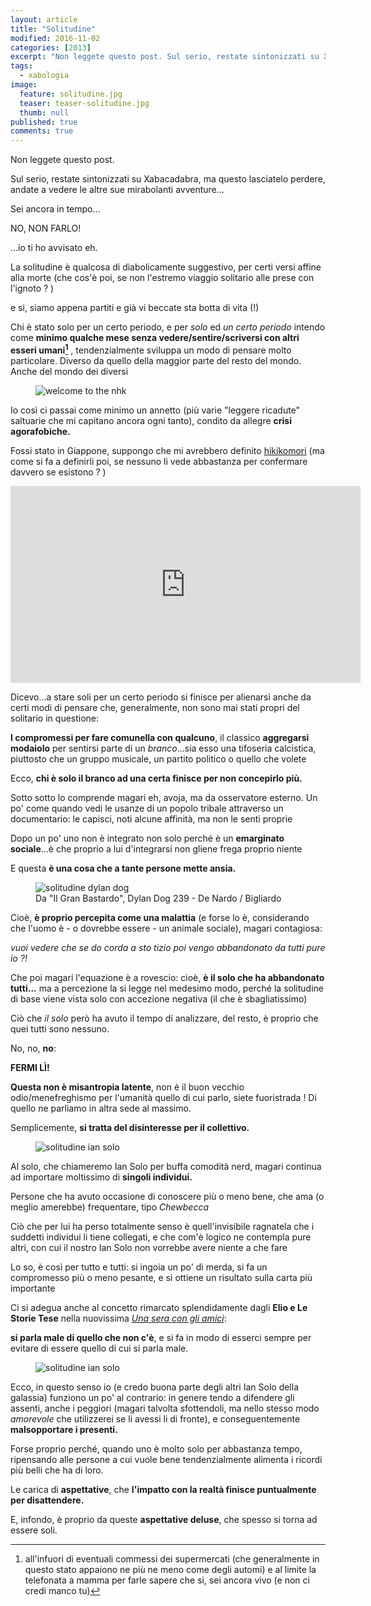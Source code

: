 ```yaml
---
layout: article
title: "Solitudine"
modified: 2016-11-02
categories: [2013]
excerpt: "Non leggete questo post. Sul serio, restate sintonizzati su Xabacadabra, ma questo lasciatelo perdere, andate a vedere le altre sue mirabolanti avventure..."
tags:
  - xabologia
image: 
  feature: solitudine.jpg
  teaser: teaser-solitudine.jpg
  thumb: null
published: true
comments: true
---
```


Non leggete questo post.

Sul serio, restate sintonizzati su Xabacadabra, ma questo lasciatelo perdere, andate a vedere le altre sue mirabolanti avventure...

Sei ancora in tempo...

NO, NON FARLO!

...io ti ho avvisato eh. 

La solitudine è qualcosa di diabolicamente suggestivo, per certi versi affine alla morte (che cos'è poi, se non l'estremo viaggio solitario alle prese con l'ignoto ? )

e si, siamo appena partiti e già vi beccate sta botta di vita (!)

Chi è stato solo per un certo periodo, e per _solo_ ed _un certo periodo_ intendo come **minimo qualche mese senza vedere/sentire/scriversi con altri esseri umani[^umani]** , tendenzialmente sviluppa un modo di pensare molto particolare. Diverso da quello della maggior parte del resto del mondo. Anche del mondo dei diversi

[^umani]: all'infuori di eventuali commessi dei supermercati (che generalmente in questo stato appaiono ne più ne meno come degli automi) e al limite la telefonata a mamma per farle sapere che si, sei ancora vivo (e non ci credi manco tu)

<figure>
<img src='http://4.bp.blogspot.com/-XMnNajTXSH0/UJs-nvMnxKI/AAAAAAAAAJg/FKPnPI-jp-s/s1600/Sato.jpg' alt='welcome to the nhk'>
</figure>

Io così ci passai come minimo un annetto (più varie "leggere ricadute" saltuarie che mi capitano ancora ogni tanto), condito da allegre **crisi agorafobiche.**

Fossi stato in Giappone, suppongo che mi avrebbero definito [hikikomori](http://it.wikipedia.org/wiki/Hikikomori) (ma come si fa a definirli poi, se nessuno li vede abbastanza per confermare davvero se esistono ? )

<iframe width="560" height="315" src="https://www.youtube.com/embed/1Cw1ng75KP0" frameborder="0" allowfullscreen></iframe>

Dicevo...a stare soli per un certo periodo si finisce per alienarsi anche da certi modi di pensare che, generalmente, non sono mai stati propri del solitario in questione:

**I compromessi per fare comunella con qualcuno**, il classico **aggregarsi modaiolo** per sentirsi parte di un _branco_...sia esso una tifoseria calcistica, piuttosto che un gruppo musicale, un partito politico o quello che volete

Ecco, **chi è solo il branco ad una certa finisce per non concepirlo più.**

Sotto sotto lo comprende magari eh, avoja, ma da osservatore esterno.
Un po' come quando vedi le usanze di un popolo tribale attraverso un documentario: le capisci, noti alcune affinità, ma non le senti proprie

Dopo un po' uno non è integrato non solo perché è un **emarginato sociale**...è che proprio a lui d'integrarsi non gliene frega proprio niente

E questa **è una cosa che a tante persone mette ansia.**

<figure>
<img src='http://1.bp.blogspot.com/-z_AmID851QQ/UahVD0DVheI/AAAAAAAAEAU/pbEXZmKYw20/s1600/dydilgranbastardo.png' alt='solitudine dylan dog'>
<figcaption>Da "Il Gran Bastardo", Dylan Dog 239 - De Nardo / Bigliardo</figcaption>
</figure>

Cioè, **è proprio percepita come una malattia** (e forse lo è, considerando che l'uomo è - o dovrebbe essere - un animale sociale), magari contagiosa:

_vuoi vedere che se do corda a sto tizio poi vengo abbandonato da tutti pure io ?!_

Che poi magari l'equazione è a rovescio: cioè, **è il solo che ha abbandonato tutti...** ma a percezione la si legge nel medesimo modo, perché la solitudine di base viene vista solo con accezione negativa (il che è sbagliatissimo)

Ciò che _il solo_ però ha avuto il tempo di analizzare, del resto, è proprio che quei tutti sono nessuno.

No, no, **no**:

**FERMI LÌ!**

**Questa non è misantropia latente**, non è il buon vecchio odio/menefreghismo per l'umanità quello di cui parlo, siete fuoristrada ! Di quello ne parliamo in altra sede al massimo.

Semplicemente, **si tratta del disinteresse per il collettivo.**

<figure>
<img src='https://upload.wikimedia.org/wikipedia/en/b/be/Han_Solo_depicted_in_promotional_image_for_Star_Wars_(1977).jpg' alt='solitudine ian solo'>
</figure>

Al solo, che chiameremo Ian Solo per buffa comodità nerd, magari continua ad importare moltissimo di **singoli individui.**

Persone che ha avuto occasione di conoscere più o meno bene, che ama (o meglio amerebbe) frequentare, tipo _Chewbecca_

Ciò che per lui ha perso totalmente senso è quell'invisibile ragnatela che i suddetti individui li tiene collegati, e che com'è logico ne contempla pure altri, con cui il nostro Ian Solo non vorrebbe avere niente a che fare

Lo so, è così per tutto e tutti: si ingoia un po' di merda, si fa un compromesso più o meno pesante, e si ottiene un risultato sulla carta più importante

Ci si adegua anche al concetto rimarcato splendidamente dagli **Elio e Le Storie Tese** nella nuovissima [_Una sera con gli amici_](https://open.spotify.com/track/6zWAnNt5SvCND6hWVydl1h):

**si parla male di quello che non c'è**, e si fa in modo di esserci sempre per evitare di essere quello di cui si parla male.

<figure>
<img src='http://i196.photobucket.com/albums/aa81/knedopak/Outta%20this%20world/5a_millenium_falcon.jpg' alt='solitudine ian solo'>
</figure>

Ecco, in questo senso io (e credo buona parte degli altri Ian Solo della galassia) funziono un po' al contrario: in genere tendo a difendere gli assenti, anche i peggiori (magari talvolta sfottendoli, ma nello stesso modo _amorevole_ che utilizzerei se li avessi li di fronte), e conseguentemente **malsopportare i presenti.** 

Forse proprio perché, quando uno è molto solo per abbastanza tempo, ripensando alle persone a cui vuole bene tendenzialmente alimenta i ricordi più belli che ha di loro. 

Le carica di **aspettative**, che **l'impatto con la realtà finisce puntualmente per disattendere.**

E, infondo, è proprio da queste **aspettative deluse**, che spesso si torna ad essere soli.

